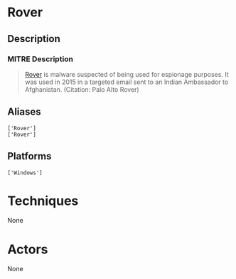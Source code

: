 
# Rover

## Description

### MITRE Description

> [Rover](https://attack.mitre.org/software/S0090) is malware suspected of being used for espionage purposes. It was used in 2015 in a targeted email sent to an Indian Ambassador to Afghanistan. (Citation: Palo Alto Rover)

## Aliases

```
['Rover']
['Rover']
```

## Platforms

```
['Windows']
```

# Techniques

None

# Actors

None
